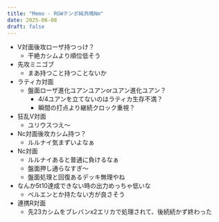```yaml
---
title: "Memo - RGWテンポ純共鳴Nm"
date: 2025-06-08
draft: false
---
```


- V対面後攻ローザ持つっけ？
	- 干絶カシムより順位低そう
- 先攻ミニゴブ
	- まあ持つこと持つことないか
- ラティカ対面
	- 盤面ローザ進化ユアンユアンorユアン進化ユアン？
		- 4/4ユアンを立てないのはラティカ生存不満？
		- 瞬間の打点より継続クロック重視？
- 狂乱V対面
	- ユリウスつえ〜
- Nc対面後攻カシム持つ？
	- ルルナイ気まずいよなぁ
- Nc対面
	- ルルナイあると普通に負けるなぁ
	- 盤面押し通らなすぎ〜
	- 盤面処理と回復あるデッキ無理やね
- なんか5t10達成できない時の出力めっちゃ低いな
	- ベルエンとか持たない方が良さそう
- 連携R対面
	- 先23カシムをブレバンx2エリカで処理されて、後続続かず終わった